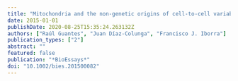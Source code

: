 ```yaml
---
title: "Mitochondria and the non-genetic origins of cell-to-cell variability: More is different"
date: 2015-01-01
publishDate: 2020-08-25T15:35:24.263132Z
authors: ["Raúl Guantes", "Juan Díaz-Colunga", "Francisco J. Iborra"]
publication_types: ["2"]
abstract: ""
featured: false
publication: "*BioEssays*"
doi: "10.1002/bies.201500082"
---
```


